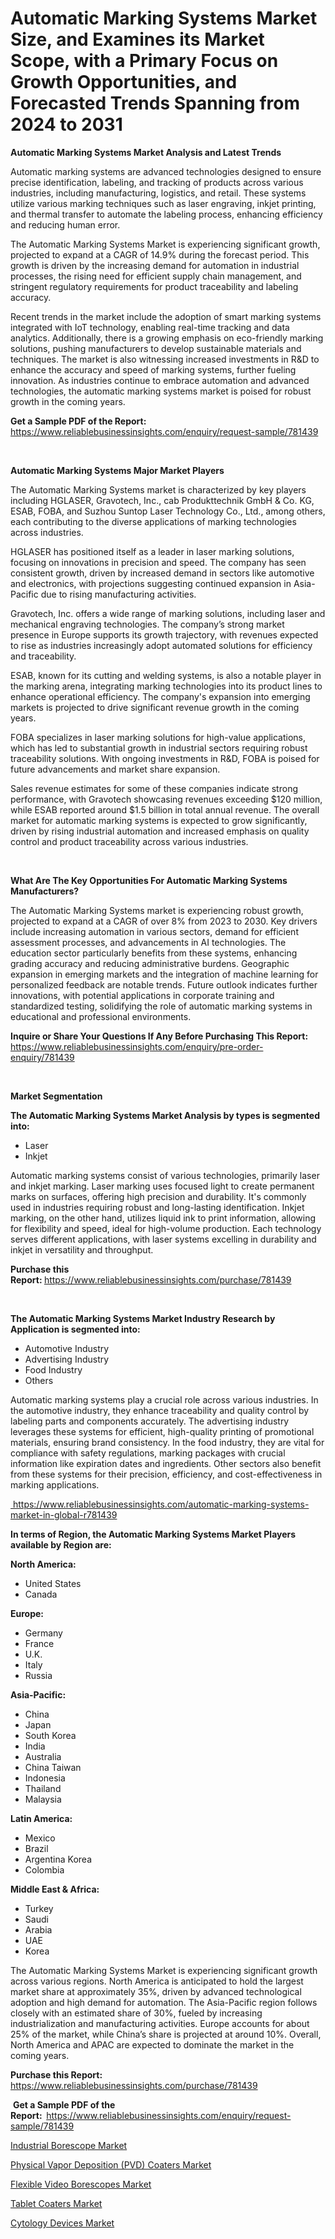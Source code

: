 <p><h1>Automatic Marking Systems Market Size, and Examines its Market Scope, with a Primary Focus on Growth Opportunities, and Forecasted Trends Spanning from 2024 to 2031</h1></p><p><strong>Automatic Marking Systems Market Analysis and Latest Trends</strong></p>
<p><p>Automatic marking systems are advanced technologies designed to ensure precise identification, labeling, and tracking of products across various industries, including manufacturing, logistics, and retail. These systems utilize various marking techniques such as laser engraving, inkjet printing, and thermal transfer to automate the labeling process, enhancing efficiency and reducing human error.</p><p>The Automatic Marking Systems Market is experiencing significant growth, projected to expand at a CAGR of 14.9% during the forecast period. This growth is driven by the increasing demand for automation in industrial processes, the rising need for efficient supply chain management, and stringent regulatory requirements for product traceability and labeling accuracy. </p><p>Recent trends in the market include the adoption of smart marking systems integrated with IoT technology, enabling real-time tracking and data analytics. Additionally, there is a growing emphasis on eco-friendly marking solutions, pushing manufacturers to develop sustainable materials and techniques. The market is also witnessing increased investments in R&D to enhance the accuracy and speed of marking systems, further fueling innovation. As industries continue to embrace automation and advanced technologies, the automatic marking systems market is poised for robust growth in the coming years.</p></p>
<p><strong>Get a Sample PDF of the Report:&nbsp;</strong> <a href="https://www.reliablebusinessinsights.com/enquiry/request-sample/781439?utm_campaign=1539&utm_medium=2&utm_source=Github&utm_content=ia&utm_term=15102024&utm_id=automatic-marking-systems">https://www.reliablebusinessinsights.com/enquiry/request-sample/781439</a></p>
<p>&nbsp;</p>
<p><strong>Automatic Marking Systems Major Market Players</strong></p>
<p><p>The Automatic Marking Systems market is characterized by key players including HGLASER, Gravotech, Inc., cab Produkttechnik GmbH & Co. KG, ESAB, FOBA, and Suzhou Suntop Laser Technology Co., Ltd., among others, each contributing to the diverse applications of marking technologies across industries.</p><p>HGLASER has positioned itself as a leader in laser marking solutions, focusing on innovations in precision and speed. The company has seen consistent growth, driven by increased demand in sectors like automotive and electronics, with projections suggesting continued expansion in Asia-Pacific due to rising manufacturing activities.</p><p>Gravotech, Inc. offers a wide range of marking solutions, including laser and mechanical engraving technologies. The company’s strong market presence in Europe supports its growth trajectory, with revenues expected to rise as industries increasingly adopt automated solutions for efficiency and traceability.</p><p>ESAB, known for its cutting and welding systems, is also a notable player in the marking arena, integrating marking technologies into its product lines to enhance operational efficiency. The company's expansion into emerging markets is projected to drive significant revenue growth in the coming years.</p><p>FOBA specializes in laser marking solutions for high-value applications, which has led to substantial growth in industrial sectors requiring robust traceability solutions. With ongoing investments in R&D, FOBA is poised for future advancements and market share expansion.</p><p>Sales revenue estimates for some of these companies indicate strong performance, with Gravotech showcasing revenues exceeding $120 million, while ESAB reported around $1.5 billion in total annual revenue. The overall market for automatic marking systems is expected to grow significantly, driven by rising industrial automation and increased emphasis on quality control and product traceability across various industries.</p></p>
<p>&nbsp;</p>
<p><strong>What Are The Key Opportunities For Automatic Marking Systems Manufacturers?</strong></p>
<p><p>The Automatic Marking Systems market is experiencing robust growth, projected to expand at a CAGR of over 8% from 2023 to 2030. Key drivers include increasing automation in various sectors, demand for efficient assessment processes, and advancements in AI technologies. The education sector particularly benefits from these systems, enhancing grading accuracy and reducing administrative burdens. Geographic expansion in emerging markets and the integration of machine learning for personalized feedback are notable trends. Future outlook indicates further innovations, with potential applications in corporate training and standardized testing, solidifying the role of automatic marking systems in educational and professional environments.</p></p>
<p><strong>Inquire or Share Your Questions If Any Before Purchasing This Report:</strong> <a href="https://www.reliablebusinessinsights.com/enquiry/pre-order-enquiry/781439?utm_campaign=1539&utm_medium=2&utm_source=Github&utm_content=ia&utm_term=15102024&utm_id=automatic-marking-systems">https://www.reliablebusinessinsights.com/enquiry/pre-order-enquiry/781439</a></p>
<p>&nbsp;</p>
<p><strong>Market Segmentation</strong></p>
<p><strong>The Automatic Marking Systems Market Analysis by types is segmented into:</strong></p>
<p><ul><li>Laser</li><li>Inkjet</li></ul></p>
<p><p>Automatic marking systems consist of various technologies, primarily laser and inkjet marking. Laser marking uses focused light to create permanent marks on surfaces, offering high precision and durability. It's commonly used in industries requiring robust and long-lasting identification. Inkjet marking, on the other hand, utilizes liquid ink to print information, allowing for flexibility and speed, ideal for high-volume production. Each technology serves different applications, with laser systems excelling in durability and inkjet in versatility and throughput.</p></p>
<p><strong>Purchase this Report:&nbsp;</strong><a href="https://www.reliablebusinessinsights.com/purchase/781439?utm_campaign=1539&utm_medium=2&utm_source=Github&utm_content=ia&utm_term=15102024&utm_id=automatic-marking-systems">https://www.reliablebusinessinsights.com/purchase/781439</a></p>
<p>&nbsp;</p>
<p><strong>The Automatic Marking Systems Market Industry Research by Application is segmented into:</strong></p>
<p><ul><li>Automotive Industry</li><li>Advertising Industry</li><li>Food Industry</li><li>Others</li></ul></p>
<p><p>Automatic marking systems play a crucial role across various industries. In the automotive industry, they enhance traceability and quality control by labeling parts and components accurately. The advertising industry leverages these systems for efficient, high-quality printing of promotional materials, ensuring brand consistency. In the food industry, they are vital for compliance with safety regulations, marking packages with crucial information like expiration dates and ingredients. Other sectors also benefit from these systems for their precision, efficiency, and cost-effectiveness in marking applications.</p></p>
<p><a href="https://www.reliablebusinessinsights.com/automatic-marking-systems-market-in-global-r781439?utm_campaign=1539&utm_medium=2&utm_source=Github&utm_content=ia&utm_term=15102024&utm_id=automatic-marking-systems">&nbsp;https://www.reliablebusinessinsights.com/automatic-marking-systems-market-in-global-r781439</a></p>
<p><strong>In terms of Region, the Automatic Marking Systems Market Players available by Region are:</strong></p>
<p>
    <p> <strong> North America: </strong>
        <ul>
            <li>United States</li>
            <li>Canada</li>
        </ul>
        </p> 
    <p> <strong> Europe: </strong>
        <ul>
            <li>Germany</li>
            <li>France</li>
            <li>U.K.</li>
            <li>Italy</li>
            <li>Russia</li>
        </ul>
        </p> 
    <p> <strong> Asia-Pacific: </strong>
        <ul>
            <li>China</li>
            <li>Japan</li>
            <li>South Korea</li>
            <li>India</li>
            <li>Australia</li>
            <li>China Taiwan</li>
            <li>Indonesia</li>
            <li>Thailand</li>
            <li>Malaysia</li>
        </ul>
        </p> 
    <p> <strong> Latin America: </strong>
        <ul>
            <li>Mexico</li>
            <li>Brazil</li>
            <li>Argentina Korea</li>
            <li>Colombia</li>
        </ul>
        </p> 
    <p> <strong> Middle East & Africa: </strong>
        <ul>
            <li>Turkey</li>
            <li>Saudi</li>
            <li>Arabia</li>
            <li>UAE</li>
            <li>Korea</li>
        </ul>
    </p>
    </p>
<p><p>The Automatic Marking Systems Market is experiencing significant growth across various regions. North America is anticipated to hold the largest market share at approximately 35%, driven by advanced technological adoption and high demand for automation. The Asia-Pacific region follows closely with an estimated share of 30%, fueled by increasing industrialization and manufacturing activities. Europe accounts for about 25% of the market, while China’s share is projected at around 10%. Overall, North America and APAC are expected to dominate the market in the coming years.</p></p>
<p><strong>Purchase this Report: </strong><a href="https://www.reliablebusinessinsights.com/purchase/781439?utm_campaign=1539&utm_medium=2&utm_source=Github&utm_content=ia&utm_term=15102024&utm_id=automatic-marking-systems">https://www.reliablebusinessinsights.com/purchase/781439</a></p>
<p>&nbsp;<strong>Get a Sample PDF of the Report:&nbsp;&nbsp;</strong><a href="https://www.reliablebusinessinsights.com/enquiry/request-sample/781439?utm_campaign=1539&utm_medium=2&utm_source=Github&utm_content=ia&utm_term=15102024&utm_id=automatic-marking-systems">https://www.reliablebusinessinsights.com/enquiry/request-sample/781439</a></p>
<p><strong></strong></p>
<p><p><a href="https://www.linkedin.com/pulse/industrial-borescope-market-trends-strategic-insights-2024-z3uvf?utm_campaign=1539&utm_medium=2&utm_source=Github&utm_content=ia&utm_term=15102024&utm_id=automatic-marking-systems">Industrial Borescope Market</a></p><p><a href="https://www.linkedin.com/pulse/deep-dive-physical-vapor-deposition-pvd-coaters-market-itstrends-3lepf?utm_campaign=1539&utm_medium=2&utm_source=Github&utm_content=ia&utm_term=15102024&utm_id=automatic-marking-systems">Physical Vapor Deposition (PVD) Coaters Market</a></p><p><a href="https://www.linkedin.com/pulse/flexible-video-borescopes-market-size-type-3-6-mm-diameterabove-2wzff?utm_campaign=1539&utm_medium=2&utm_source=Github&utm_content=ia&utm_term=15102024&utm_id=automatic-marking-systems">Flexible Video Borescopes Market</a></p><p><a href="https://www.linkedin.com/pulse/tablet-coaters-market-essentials-key-players-demand-drivers-roi-euuwe?trk=public_post_embed_feed-article-content&utm_campaign=1539&utm_medium=2&utm_source=Github&utm_content=ia&utm_term=15102024&utm_id=automatic-marking-systems">Tablet Coaters Market</a></p><p><a href="https://github.com/SamiaHussain82/Market-Research-Report-List-1/blob/main/cytology-devices-market.md?utm_campaign=1539&utm_medium=2&utm_source=Github&utm_content=ia&utm_term=15102024&utm_id=automatic-marking-systems">Cytology Devices Market</a></p></p>
